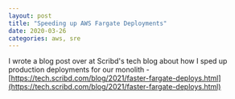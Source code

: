 ```yaml
---
layout: post
title: "Speeding up AWS Fargate Deployments"
date: 2020-03-26
categories: aws, sre
---
```


I wrote a blog post over at Scribd's tech blog about how I sped up production deployments for our monolith - [https://tech.scribd.com/blog/2021/faster-fargate-deploys.html](https://tech.scribd.com/blog/2021/faster-fargate-deploys.html)

